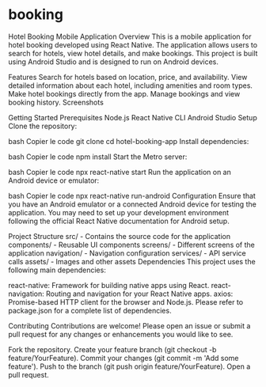 # booking
Hotel Booking Mobile Application
Overview
This is a mobile application for hotel booking developed using React Native. The application allows users to search for hotels, view hotel details, and make bookings. This project is built using Android Studio and is designed to run on Android devices.

Features
Search for hotels based on location, price, and availability.
View detailed information about each hotel, including amenities and room types.
Make hotel bookings directly from the app.
Manage bookings and view booking history.
Screenshots


Getting Started
Prerequisites
Node.js
React Native CLI
Android Studio
Setup
Clone the repository:

bash
Copier le code
git clone 
cd hotel-booking-app
Install dependencies:

bash
Copier le code
npm install
Start the Metro server:

bash
Copier le code
npx react-native start
Run the application on an Android device or emulator:

bash
Copier le code
npx react-native run-android
Configuration
Ensure that you have an Android emulator or a connected Android device for testing the application. You may need to set up your development environment following the official React Native documentation for Android setup.

Project Structure
src/ - Contains the source code for the application
components/ - Reusable UI components
screens/ - Different screens of the application
navigation/ - Navigation configuration
services/ - API service calls
assets/ - Images and other assets
Dependencies
This project uses the following main dependencies:

react-native: Framework for building native apps using React.
react-navigation: Routing and navigation for your React Native apps.
axios: Promise-based HTTP client for the browser and Node.js.
Please refer to package.json for a complete list of dependencies.

Contributing
Contributions are welcome! Please open an issue or submit a pull request for any changes or enhancements you would like to see.

Fork the repository.
Create your feature branch (git checkout -b feature/YourFeature).
Commit your changes (git commit -m 'Add some feature').
Push to the branch (git push origin feature/YourFeature).
Open a pull request.
